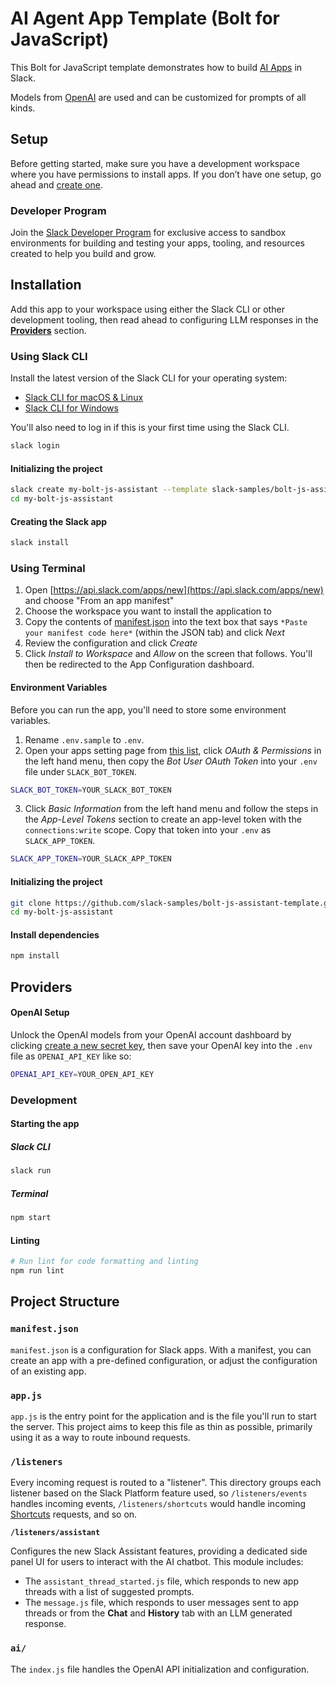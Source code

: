 # AI Agent App Template (Bolt for JavaScript)

This Bolt for JavaScript template demonstrates how to build [AI Apps](https://docs.slack.dev/ai/) in Slack.

Models from [OpenAI](https://openai.com) are used and can be customized for prompts of all kinds.

## Setup

Before getting started, make sure you have a development workspace where you have permissions to install apps. If you don’t have one setup, go ahead and [create one](https://slack.com/create).

### Developer Program

Join the [Slack Developer Program](https://api.slack.com/developer-program) for exclusive access to sandbox environments for building and testing your apps, tooling, and resources created to help you build and grow.

## Installation

Add this app to your workspace using either the Slack CLI or other development tooling, then read ahead to configuring LLM responses in the **[Providers](#providers)** section.

### Using Slack CLI

Install the latest version of the Slack CLI for your operating system:

- [Slack CLI for macOS & Linux](https://docs.slack.dev/tools/slack-cli/guides/installing-the-slack-cli-for-mac-and-linux/)
- [Slack CLI for Windows](https://docs.slack.dev/tools/slack-cli/guides/installing-the-slack-cli-for-windows/)

You'll also need to log in if this is your first time using the Slack CLI.

```sh
slack login
```

#### Initializing the project

```sh
slack create my-bolt-js-assistant --template slack-samples/bolt-js-assistant-template
cd my-bolt-js-assistant
```

#### Creating the Slack app

```sh
slack install
```

### Using Terminal

1. Open [https://api.slack.com/apps/new](https://api.slack.com/apps/new) and choose "From an app manifest"
2. Choose the workspace you want to install the application to
3. Copy the contents of [manifest.json](./manifest.json) into the text box that says `*Paste your manifest code here*` (within the JSON tab) and click _Next_
4. Review the configuration and click _Create_
5. Click _Install to Workspace_ and _Allow_ on the screen that follows. You'll then be redirected to the App Configuration dashboard.

#### Environment Variables

Before you can run the app, you'll need to store some environment variables.

1. Rename `.env.sample` to `.env`.
2. Open your apps setting page from [this list](https://api.slack.com/apps), click _OAuth & Permissions_ in the left hand menu, then copy the _Bot User OAuth Token_ into your `.env` file under `SLACK_BOT_TOKEN`.
```sh
SLACK_BOT_TOKEN=YOUR_SLACK_BOT_TOKEN
```
3. Click _Basic Information_ from the left hand menu and follow the steps in the _App-Level Tokens_ section to create an app-level token with the `connections:write` scope. Copy that token into your `.env` as `SLACK_APP_TOKEN`.
```sh
SLACK_APP_TOKEN=YOUR_SLACK_APP_TOKEN
```
#### Initializing the project

```sh
git clone https://github.com/slack-samples/bolt-js-assistant-template.git my-bolt-js-assistant
cd my-bolt-js-assistant
```

#### Install dependencies
```sh
npm install
```

## Providers
#### OpenAI Setup

Unlock the OpenAI models from your OpenAI account dashboard by clicking [create a new secret key](https://platform.openai.com/api-keys), then save your OpenAI key into the `.env` file as `OPENAI_API_KEY` like so:
```zsh
OPENAI_API_KEY=YOUR_OPEN_API_KEY
```
### Development
#### Starting the app
##### Slack CLI
```sh
slack run
```
##### Terminal
```sh
npm start
```

#### Linting

```zsh
# Run lint for code formatting and linting
npm run lint
```

## Project Structure

### `manifest.json`

`manifest.json` is a configuration for Slack apps. With a manifest, you can create an app with a pre-defined configuration, or adjust the configuration of an existing app.

### `app.js`

`app.js` is the entry point for the application and is the file you'll run to start the server. This project aims to keep this file as thin as possible, primarily using it as a way to route inbound requests.

### `/listeners`

Every incoming request is routed to a "listener". This directory groups each listener based on the Slack Platform feature used, so `/listeners/events` handles incoming events, `/listeners/shortcuts` would handle incoming [Shortcuts](https://docs.slack.dev/interactivity/implementing-shortcuts/) requests, and so on.

**`/listeners/assistant`**

Configures the new Slack Assistant features, providing a dedicated side panel UI for users to interact with the AI chatbot. This module includes:

- The `assistant_thread_started.js` file, which responds to new app threads with a list of suggested prompts.
- The `message.js` file, which responds to user messages sent to app threads or from the **Chat** and **History** tab with an LLM generated response.

### `ai/`
The `index.js` file handles the OpenAI API initialization and configuration.
